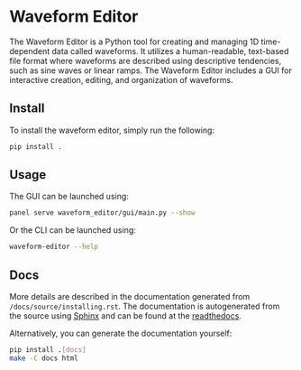 # Waveform Editor

The Waveform Editor is a Python tool for creating and managing 1D time-dependent data called waveforms. It utilizes a human-readable, text-based file format where waveforms are described using descriptive tendencies, such as sine waves or linear ramps. The Waveform Editor includes a GUI for interactive creation, editing, and organization of waveforms.

## Install

To install the waveform editor, simply run the following:
```bash
pip install .
```

## Usage

The GUI can be launched using:
```bash
panel serve waveform_editor/gui/main.py --show
```

Or the CLI can be launched using:
```bash
waveform-editor --help
```

## Docs

More details are described in the documentation generated from `/docs/source/installing.rst`.
The documentation is autogenerated from the source using [Sphinx](http://sphinx-doc.org/)
and can be found at the [readthedocs](https://waveform-editor.readthedocs.io/en/latest/).

Alternatively, you can generate the documentation yourself:
```bash
pip install .[docs]
make -C docs html
```
